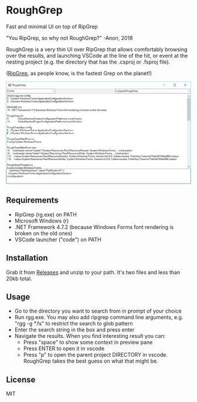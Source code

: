 # RoughGrep

Fast and minimal UI on top of RipGrep

"You RipGrep, so why not RoughGrep?" -Anon, 2018

RoughGrep is a very thin UI over RipGrep that allows comfortably browsing over the results, and launching VSCode
at the line of the hit, or event at the nesting project (e.g. the directory that has the .csproj or .fsproj file).

([RipGrep](https://github.com/BurntSushi/ripgrep), as people know, is the fastest Grep on the planet!)

![Screenshot](site/screenshot.png)

## Requirements

- RipGrep (rg.exe) on PATH
- Microsoft Windows (r)
- .NET Framework 4.7.2 (because Windows Forms font rendering is broken on the old ones)
- VSCode launcher ("code") on PATH

## Installation

Grab it from [Releases](https://github.com/vivainio/RoughGrep/releases) and unzip to your path. It's two files and less than 20kb total.

## Usage

- Go to the directory you want to search from in prompt of your choice
- Run rgg.exe. You may also add ripgrep command line arguments, e.g. "rgg -g *.fs" to restrict the search to glob pattern
- Enter the search string in the box and press enter
- Navigate the results. When you find interesting result you can:
  - Press "space" to show some context in preview pane
  - Press ENTER to open it in vscode
  - Press "p" to open the parent project DIRECTORY in vscode. RoughGrep takes the best guess on what that might be.


## License

MIT



